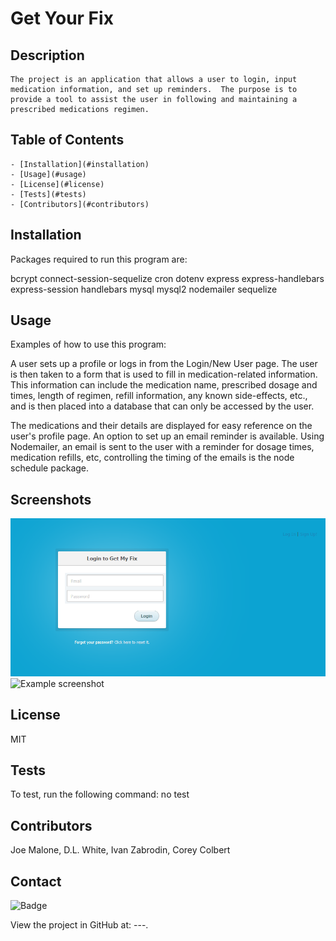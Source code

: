 
# Get Your Fix 
    
## Description
    The project is an application that allows a user to login, input medication information, and set up reminders.  The purpose is to provide a tool to assist the user in following and maintaining a prescribed medications regimen.

## Table of Contents
    - [Installation](#installation)
    - [Usage](#usage)
    - [License](#license)
    - [Tests](#tests)
    - [Contributors](#contributors)

## Installation
Packages required to run this program are: 

bcrypt
connect-session-sequelize
cron
dotenv
express
express-handlebars
express-session
handlebars
mysql
mysql2
nodemailer
sequelize


## Usage
Examples of how to use this program: 

A user sets up a profile or logs in from the Login/New User page.  The user is then taken to a form that is used to fill in medication-related information.  This information can include the medication name, prescribed dosage and times, length of regimen, refill information, any known side-effects, etc., and is then placed into a database that can only be accessed by the user.

The medications and their details are displayed for easy reference on the user's profile page.  An option to set up an email reminder is available.  Using Nodemailer, an email is sent to the user with a reminder for dosage times, medication refills, etc, controlling the timing of the emails is the node schedule package.

## Screenshots
![Example screenshot](./images/login.png)
![Example screenshot](./readme-images/screenshot2.png)

## License
MIT

## Tests
To test, run the following command:
no test

## Contributors
Joe Malone,
D.L. White,
Ivan Zabrodin,
Corey Colbert

## Contact

![Badge](https://img.shields.io/badge/Github-cdcolbert-4cbbb9) 

View the project in GitHub at: ---.
